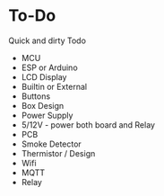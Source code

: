# To-Do

Quick and dirty Todo

- MCU
 - ESP or Arduino
- LCD Display
 - Builtin or External
- Buttons
- Box Design
- Power Supply
 - 5/12V - power both board and Relay
- PCB
- Smoke Detector
- Thermistor / Design
- Wifi
- MQTT
- Relay
